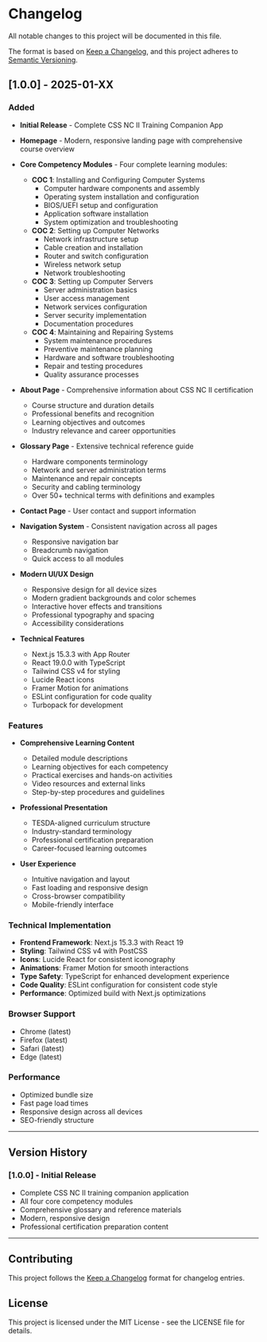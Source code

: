 # Changelog

All notable changes to this project will be documented in this file.

The format is based on [Keep a Changelog](https://keepachangelog.com/en/1.0.0/),
and this project adheres to [Semantic Versioning](https://semver.org/spec/v2.0.0.html).

## [1.0.0] - 2025-01-XX

### Added
- **Initial Release** - Complete CSS NC II Training Companion App
- **Homepage** - Modern, responsive landing page with comprehensive course overview
- **Core Competency Modules** - Four complete learning modules:
  - **COC 1**: Installing and Configuring Computer Systems
    - Computer hardware components and assembly
    - Operating system installation and configuration
    - BIOS/UEFI setup and configuration
    - Application software installation
    - System optimization and troubleshooting
  - **COC 2**: Setting up Computer Networks
    - Network infrastructure setup
    - Cable creation and installation
    - Router and switch configuration
    - Wireless network setup
    - Network troubleshooting
  - **COC 3**: Setting up Computer Servers
    - Server administration basics
    - User access management
    - Network services configuration
    - Server security implementation
    - Documentation procedures
  - **COC 4**: Maintaining and Repairing Systems
    - System maintenance procedures
    - Preventive maintenance planning
    - Hardware and software troubleshooting
    - Repair and testing procedures
    - Quality assurance processes

- **About Page** - Comprehensive information about CSS NC II certification
  - Course structure and duration details
  - Professional benefits and recognition
  - Learning objectives and outcomes
  - Industry relevance and career opportunities

- **Glossary Page** - Extensive technical reference guide
  - Hardware components terminology
  - Network and server administration terms
  - Maintenance and repair concepts
  - Security and cabling terminology
  - Over 50+ technical terms with definitions and examples

- **Contact Page** - User contact and support information

- **Navigation System** - Consistent navigation across all pages
  - Responsive navigation bar
  - Breadcrumb navigation
  - Quick access to all modules

- **Modern UI/UX Design**
  - Responsive design for all device sizes
  - Modern gradient backgrounds and color schemes
  - Interactive hover effects and transitions
  - Professional typography and spacing
  - Accessibility considerations

- **Technical Features**
  - Next.js 15.3.3 with App Router
  - React 19.0.0 with TypeScript
  - Tailwind CSS v4 for styling
  - Lucide React icons
  - Framer Motion for animations
  - ESLint configuration for code quality
  - Turbopack for development

### Features
- **Comprehensive Learning Content**
  - Detailed module descriptions
  - Learning objectives for each competency
  - Practical exercises and hands-on activities
  - Video resources and external links
  - Step-by-step procedures and guidelines

- **Professional Presentation**
  - TESDA-aligned curriculum structure
  - Industry-standard terminology
  - Professional certification preparation
  - Career-focused learning outcomes

- **User Experience**
  - Intuitive navigation and layout
  - Fast loading and responsive design
  - Cross-browser compatibility
  - Mobile-friendly interface

### Technical Implementation
- **Frontend Framework**: Next.js 15.3.3 with React 19
- **Styling**: Tailwind CSS v4 with PostCSS
- **Icons**: Lucide React for consistent iconography
- **Animations**: Framer Motion for smooth interactions
- **Type Safety**: TypeScript for enhanced development experience
- **Code Quality**: ESLint configuration for consistent code style
- **Performance**: Optimized build with Next.js optimizations

### Browser Support
- Chrome (latest)
- Firefox (latest)
- Safari (latest)
- Edge (latest)

### Performance
- Optimized bundle size
- Fast page load times
- Responsive design across all devices
- SEO-friendly structure

---

## Version History

### [1.0.0] - Initial Release
- Complete CSS NC II training companion application
- All four core competency modules
- Comprehensive glossary and reference materials
- Modern, responsive design
- Professional certification preparation content

---

## Contributing

This project follows the [Keep a Changelog](https://keepachangelog.com/en/1.0.0/) format for changelog entries.

## License

This project is licensed under the MIT License - see the LICENSE file for details. 